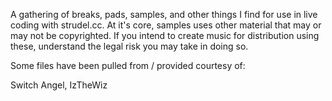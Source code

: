 A gathering of breaks, pads, samples, and other things I find for use in live coding with strudel.cc. At it's core, samples uses other material that may or may not be copyrighted. If you intend to create music for distribution using these, understand the legal risk you may take in doing so.

Some files have been pulled from / provided courtesy of:

Switch Angel, IzTheWiz
